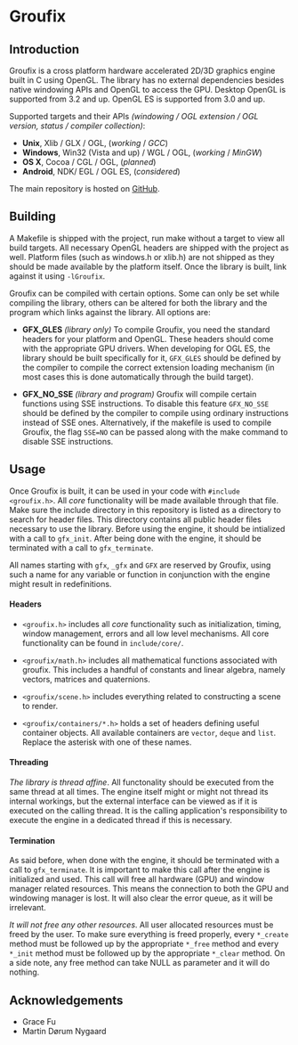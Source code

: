 # Groufix


## Introduction

Groufix is a cross platform hardware accelerated 2D/3D graphics engine built in C using OpenGL. The library has no external dependencies besides native windowing APIs and OpenGL to access the GPU. Desktop OpenGL is supported from 3.2 and up. OpenGL ES is supported from 3.0 and up.

Supported targets and their APIs _(windowing / OGL extension / OGL version, status / compiler collection)_:

* __Unix__, Xlib / GLX / OGL, (_working_ / _GCC_)
* __Windows__, Win32 (Vista and up) / WGL / OGL, (_working_ / _MinGW_)
* __OS X__, Cocoa / CGL / OGL, (_planned_)
* __Android__, NDK/ EGL / OGL ES, (_considered_)

The main repository is hosted on [GitHub](https://github.com/Ckef/Groufix).


## Building

A Makefile is shipped with the project, run make without a target to view all build targets. All necessary OpenGL headers are shipped with the project as well. Platform files (such as windows.h or xlib.h) are not shipped as they should be made available by the platform itself. Once the library is built, link against it using `-lGroufix`.

Groufix can be compiled with certain options. Some can only be set while compiling the library, others can be altered for both the library and the program which links against the library. All options are:

* __GFX_GLES__ _(library only)_ To compile Groufix, you need the standard headers for your platform and OpenGL. These headers should come with the appropriate GPU drivers. When developing for OGL ES, the library should be built specifically for it, `GFX_GLES` should be defined by the compiler to compile the correct extension loading mechanism (in most cases this is done automatically through the build target).

* __GFX_NO_SSE__ _(library and program)_ Groufix will compile certain functions using SSE instructions. To disable this feature `GFX_NO_SSE` should be defined by the compiler to compile using ordinary instructions instead of SSE ones. Alternatively, if the makefile is used to compile Groufix, the flag `SSE=NO` can be passed along with the make command to disable SSE instructions.


## Usage

Once Groufix is built, it can be used in your code with `#include <groufix.h>`. All _core_ functionality will be made available through that file. Make sure the include directory in this repository is listed as a directory to search for header files. This directory contains all public header files necessary to use the library. Before using the engine, it should be intialized with a call to `gfx_init`. After being done with the engine, it should be terminated with a call to `gfx_terminate`.

All names starting with `gfx`, `_gfx` and `GFX` are reserved by Groufix, using such a name for any variable or function in conjunction with the engine might result in redefinitions.


#### Headers

* `<groufix.h>` includes all _core_ functionality such as initialization, timing, window management, errors and all low level mechanisms. All core functionality can be found in `include/core/`.

* `<groufix/math.h>` includes all mathematical functions associated with groufix. This includes a handful of constants and linear algebra, namely vectors, matrices and quaternions.

* `<groufix/scene.h>` includes everything related to constructing a scene to render.

* `<groufix/containers/*.h>` holds a set of headers defining useful container objects. All available containers are `vector`, `deque` and `list`. Replace the asterisk with one of these names.


#### Threading

_The library is thread affine_. All functonality should be executed from the same thread at all times. The engine itself might or might not thread its internal workings, but the external interface can be viewed as if it is executed on the calling thread. It is the calling application's responsibility to execute the engine in a dedicated thread if this is necessary.


#### Termination

As said before, when done with the engine, it should be terminated with a call to `gfx_terminate`. It is important to make this call after the engine is initialized and used. This call will free all hardware (GPU) and window manager related resources. This means the connection to both the GPU and windowing manager is lost. It will also clear the error queue, as it will be irrelevant.

_It will not free any other resources_. All user allocated resources must be freed by the user. To make sure everything is freed properly, every `*_create` method must be followed up by the appropriate `*_free` method and every `*_init` method must be followed up by the appropriate `*_clear` method. On a side note, any free method can take NULL as parameter and it will do nothing.


## Acknowledgements

* Grace Fu
* Martin Dørum Nygaard
